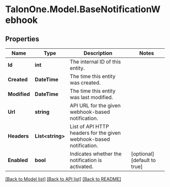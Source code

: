 # TalonOne.Model.BaseNotificationWebhook
## Properties

Name | Type | Description | Notes
------------ | ------------- | ------------- | -------------
**Id** | **int** | The internal ID of this entity. | 
**Created** | **DateTime** | The time this entity was created. | 
**Modified** | **DateTime** | The time this entity was last modified. | 
**Url** | **string** | API URL for the given webhook-based notification. | 
**Headers** | **List&lt;string&gt;** | List of API HTTP headers for the given webhook-based notification. | 
**Enabled** | **bool** | Indicates whether the notification is activated. | [optional] [default to true]

[[Back to Model list]](../README.md#documentation-for-models) [[Back to API list]](../README.md#documentation-for-api-endpoints) [[Back to README]](../README.md)

